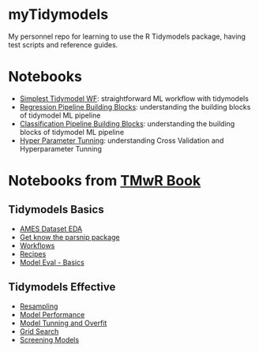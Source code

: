# myTidymodels

My personnel repo for learning to use the R Tidymodels package, having test scripts and reference guides.

# Notebooks

- [Simplest Tidymodel WF](./Rmd/simplest_wf.md): straightforward ML workflow with tidymodels
- [Regression Pipeline Building Blocks](./Rmd/tidymodels_regression_walkthrough.md): understanding the building blocks of tidymodel ML pipeline 
- [Classification Pipeline Building Blocks](./Rmd/tidymodels_classification_walkthrough.md): understanding the building blocks of tidymodel ML pipeline 
- [Hyper Parameter Tunning](./Rmd/tidymodels_tunning_hyperparameters.md): understanding Cross Validation and Hyperparameter Tunning

# Notebooks from [TMwR Book](https://www.tmwr.org/)

## Tidymodels Basics

- [AMES Dataset EDA](./tmwr/chapter4_eda.md)
- [Get know the parsnip package](./tmwr/chapter6_parsnip.md)
- [Workflows](./tmwr/chapter7_workflow.md)
- [Recipes](./tmwr/chapter8_recipe.md)
- [Model Eval - Basics](./tmwr/chapter9_eval_basics.md)

## Tidymodels Effective

- [Resampling](./tmwr/chapter10_resamplingForPerformance.md)
- [Model Performance](./tmwr/chapter11_comparingModels.md)
- [Model Tunning and Overfit](./tmwr/chapter12_tuning.md)
- [Grid Search](./tmwr/chapter13_grid_search.md)
- [Screening Models](./tmwr/chapter15_workflowset.md)
